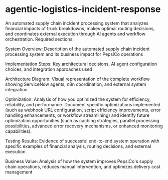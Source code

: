 # agentic-logistics-incident-response
An automated supply chain incident processing system that analyzes financial impacts of truck breakdowns, makes optimal routing decisions, and coordinates external execution through AI agents and workflow orchestration.
Required sections:

System Overview: Description of the automated supply chain incident processing system and its business impact for PepsiCo operations

Implementation Steps: Key architectural decisions, AI agent configuration choices, and integration approaches used

Architecture Diagram: Visual representation of the complete workflow showing ServiceNow agents, n8n coordination, and external system integration

Optimization: Analysis of how you optimized the system for efficiency, reliability, and performance. Document specific optimizations implemented (such as webhook URL configuration, script efficiency improvements, error handling enhancements, or workflow streamlining) and identify future optimization opportunities (such as caching strategies, parallel processing possibilities, advanced error recovery mechanisms, or enhanced monitoring capabilities).

Testing Results: Evidence of successful end-to-end system operation with specific examples of financial analysis, routing decisions, and external execution

Business Value: Analysis of how the system improves PepsiCo's supply chain operations, reduces manual intervention, and optimizes delivery cost management
